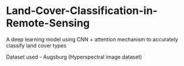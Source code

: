 # Land-Cover-Classification-in-Remote-Sensing
A deep learning model using CNN + attention mechanism to accurately classify land cover types




Dataset used - Augsburg (Hyperspectral image dataset)
